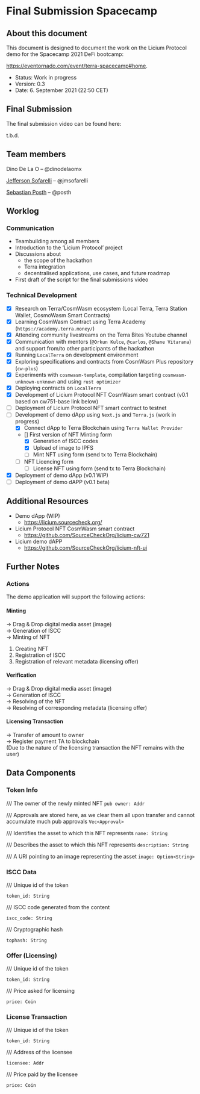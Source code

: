 # Final Submission Spacecamp

## About this document 
This document is designed to document the work on the Licium Protocol demo for the Spacecamp 2021 DeFi bootcamp:   

https://eventornado.com/event/terra-spacecamp#home.

- Status: Work in progress  
- Version: 0.3
- Date: 6. September 2021 (22:50 CET)

## Final Submission

The final submission video can be found here: 

t.b.d.

## Team members

Dino De La O – @dinodelaomx   

[Jefferson Sofarelli](https://github.com/jmsofarelli/) – @jmsofarelli   

[Sebastian Posth](https://github.com/sposth) – @posth   

## Worklog

### Communication
- Teambuilding among all members  
- Introduction to the ‘Licium Protocol’ project 
- Discussions about 
  - the scope of the hackathon 
  - Terra integration  
  - decentralised applications, use cases, and future roadmap  
- First draft of the script for the final submissions video  

### Technical Development
- [x] Research on Terra/CosmWasm ecosystem (Local Terra, Terra Station Wallet, CosmoWasm Smart Contracts)
- [x] Learning CosmWasm Contract using Terra Academy (`https://academy.terra.money/`)
- [x] Attending community livestreams on the Terra Bites Youtube channel
- [x] Communication with mentors (`@Orkun Kulce`, `@carlos`, `@Shane Vitarana`) and support from/to other participants of the hackathon
- [x] Running `LocalTerra` on development environment
- [x] Exploring specifications and contracts from CosmWasm Plus repository (`cw-plus`)
- [x] Experiments with `cosmwasm-template`, compilation targeting `cosmwasm-unknown-unknown` and using `rust optimizer`
- [x] Deploying contracts on `LocalTerra`
- [x] Development of Licium Protocol NFT CosmWasm smart contract (v0.1 based on cw751-base link below)
- [ ] Deployment of Licium Protocol NFT smart contract to testnet
- [ ] Development of demo dApp using `Next.js` and `Terra.js` (work in progress)
  - [x] Connect dApp to Terra Blockchain using `Terra Wallet Provider`
  - [] First version of NFT Minting form 
     - [x] Generation of ISCC codes
     - [x] Upload of image to IPFS
     - [ ] Mint NFT using form (send tx to Terra Blockchain)
  - [ ] NFT Licencing form
     - [ ] License NFT using form (send tx to Terra Blockchain)
- [x] Deployment of demo dApp (v0.1 WIP)
- [ ] Deployment of demo dAPP (v0.1 beta) 

## Additional Resources
* Demo dApp (WIP)
  * https://licium.sourcecheck.org/
* Licium Protocol NFT CosmWasm smart contract
  * https://github.com/SourceCheckOrg/licium-cw721
* Licium demo dAPP
  * https://github.com/SourceCheckOrg/licium-nft-ui

## Further Notes

### Actions
The demo application will support the following actions:  

#### Minting
→ Drag & Drop digital media asset (image)  
→ Generation of ISCC  
→ Minting of NFT  
1. Creating NFT  
2. Registration of ISCC  
3. Registration of relevant metadata (licensing offer)  

#### Verification
→ Drag & Drop digital media asset (image)  
→ Generation of ISCC  
→ Resolving of the NFT  
→ Resolving of corresponding metadata (licensing offer)  

#### Licensing Transaction
→ Transfer of amount to owner    
→ Register payment TA to blockchain   
(Due to the nature of the licensing transaction the NFT remains with the user)   

## Data Components

### Token Info

/// The owner of the newly minted NFT
`pub owner: Addr` 

/// Approvals are stored here, as we clear them all upon transfer and cannot accumulate much
pub approvals
`Vec<Approval>`  

/// Identifies the asset to which this NFT represents
`name: String`  

/// Describes the asset to which this NFT represents
`description: String`  

/// A URI pointing to an image representing the asset
`image: Option<String>`  


### ISCC Data

/// Unique id of the token

`token_id: String`  

/// ISCC code generated from the content

`iscc_code: String`   

/// Cryptographic hash

`tophash: String`  


### Offer (Licensing)

/// Unique id of the token

`token_id: String`  

/// Price asked for licensing

`price: Coin`  


### License Transaction

/// Unique id of the token

`token_id: String`     

/// Address of the licensee

`licensee: Addr`   

/// Price paid by the licensee

`price: Coin`  
